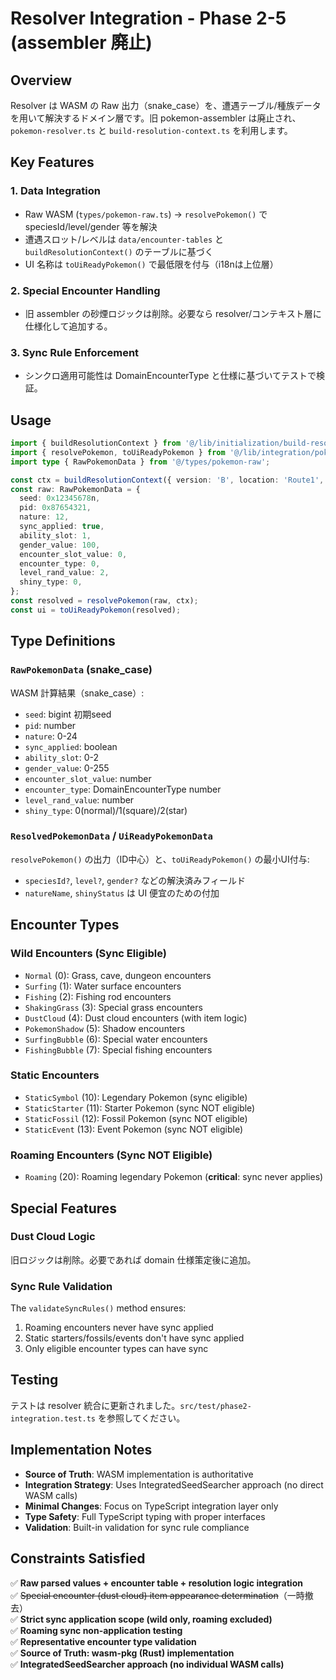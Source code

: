 # Resolver Integration - Phase 2-5 (assembler 廃止)

## Overview

Resolver は WASM の Raw 出力（snake_case）を、遭遇テーブル/種族データを用いて解決するドメイン層です。旧 pokemon-assembler は廃止され、`pokemon-resolver.ts` と `build-resolution-context.ts` を利用します。

## Key Features

### 1. Data Integration
- Raw WASM (`types/pokemon-raw.ts`) → `resolvePokemon()` で speciesId/level/gender 等を解決
- 遭遇スロット/レベルは `data/encounter-tables` と `buildResolutionContext()` のテーブルに基づく
- UI 名称は `toUiReadyPokemon()` で最低限を付与（i18nは上位層）

### 2. Special Encounter Handling
- 旧 assembler の砂煙ロジックは削除。必要なら resolver/コンテキスト層に仕様化して追加する。

### 3. Sync Rule Enforcement
- シンクロ適用可能性は DomainEncounterType と仕様に基づいてテストで検証。

## Usage

```typescript
import { buildResolutionContext } from '@/lib/initialization/build-resolution-context';
import { resolvePokemon, toUiReadyPokemon } from '@/lib/integration/pokemon-resolver';
import type { RawPokemonData } from '@/types/pokemon-raw';

const ctx = buildResolutionContext({ version: 'B', location: 'Route1', encounterType: 0 });
const raw: RawPokemonData = {
  seed: 0x12345678n,
  pid: 0x87654321,
  nature: 12,
  sync_applied: true,
  ability_slot: 1,
  gender_value: 100,
  encounter_slot_value: 0,
  encounter_type: 0,
  level_rand_value: 2,
  shiny_type: 0,
};
const resolved = resolvePokemon(raw, ctx);
const ui = toUiReadyPokemon(resolved);
```

## Type Definitions

### `RawPokemonData` (snake_case)
WASM 計算結果（snake_case）:
- `seed`: bigint 初期seed
- `pid`: number
- `nature`: 0-24
- `sync_applied`: boolean
- `ability_slot`: 0-2
- `gender_value`: 0-255
- `encounter_slot_value`: number
- `encounter_type`: DomainEncounterType number
- `level_rand_value`: number
- `shiny_type`: 0(normal)/1(square)/2(star)

### `ResolvedPokemonData` / `UiReadyPokemonData`
`resolvePokemon()` の出力（ID中心）と、`toUiReadyPokemon()` の最小UI付与:
- `speciesId?`, `level?`, `gender?` などの解決済みフィールド
- `natureName`, `shinyStatus` は UI 便宜のための付加

## Encounter Types

### Wild Encounters (Sync Eligible)
- `Normal` (0): Grass, cave, dungeon encounters
- `Surfing` (1): Water surface encounters
- `Fishing` (2): Fishing rod encounters
- `ShakingGrass` (3): Special grass encounters
- `DustCloud` (4): Dust cloud encounters (with item logic)
- `PokemonShadow` (5): Shadow encounters
- `SurfingBubble` (6): Special water encounters
- `FishingBubble` (7): Special fishing encounters

### Static Encounters
- `StaticSymbol` (10): Legendary Pokemon (sync eligible)
- `StaticStarter` (11): Starter Pokemon (sync NOT eligible)
- `StaticFossil` (12): Fossil Pokemon (sync NOT eligible)
- `StaticEvent` (13): Event Pokemon (sync NOT eligible)

### Roaming Encounters (Sync NOT Eligible)
- `Roaming` (20): Roaming legendary Pokemon (**critical**: sync never applies)

## Special Features

### Dust Cloud Logic
旧ロジックは削除。必要であれば domain 仕様策定後に追加。

### Sync Rule Validation
The `validateSyncRules()` method ensures:
1. Roaming encounters never have sync applied
2. Static starters/fossils/events don't have sync applied
3. Only eligible encounter types can have sync

## Testing

テストは resolver 統合に更新されました。`src/test/phase2-integration.test.ts` を参照してください。

## Implementation Notes

- **Source of Truth**: WASM implementation is authoritative
- **Integration Strategy**: Uses IntegratedSeedSearcher approach (no direct WASM calls)
- **Minimal Changes**: Focus on TypeScript integration layer only
- **Type Safety**: Full TypeScript typing with proper interfaces
- **Validation**: Built-in validation for sync rule compliance

## Constraints Satisfied

✅ **Raw parsed values + encounter table + resolution logic integration**  
✅ ~~Special encounter (dust cloud) item appearance determination~~（一時撤去）  
✅ **Strict sync application scope (wild only, roaming excluded)**  
✅ **Roaming sync non-application testing**  
✅ **Representative encounter type validation**  
✅ **Source of Truth: wasm-pkg (Rust) implementation**  
✅ **IntegratedSeedSearcher approach (no individual WASM calls)**